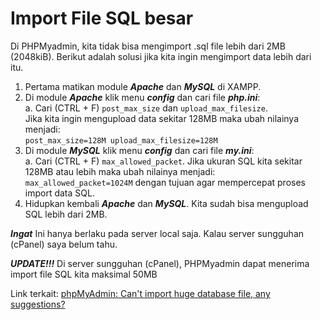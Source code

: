 # Import File SQL besar
Di PHPMyadmin, kita tidak bisa mengimport .sql file lebih dari 2MB (2048kiB). Berikut adalah solusi jika kita ingin mengimport data lebih dari itu.

  1. Pertama matikan module ***Apache*** dan ***MySQL*** di XAMPP. <br/>
  2. Di module ***Apache*** klik menu ***config*** dan cari file ***php.ini***: <br/>
      a. Cari (CTRL + F) `post_max_size` dan `upload_max_filesize`. <br/> Jika kita ingin mengupload data sekitar 128MB maka ubah nilainya menjadi: <br/>
      `post_max_size=128M
       upload_max_filesize=128M` <br/>
  3. Di module ***MySQL*** klik menu ***config*** dan cari file ***my.ini***: <br/>
      a. Cari (CTRL + F) `max_allowed_packet`. Jika ukuran SQL kita sekitar 128MB atau lebih maka ubah nilainya menjadi: <br/>
      `max_allowed_packet=1024M` dengan tujuan agar mempercepat proses import data SQL. <br/>
  4. Hidupkan kembali ***Apache*** dan ***MySQL***. Kita sudah bisa mengupload SQL lebih dari 2MB.

***Ingat*** Ini hanya berlaku pada server local saja. Kalau server sungguhan (cPanel) saya belum tahu.

***UPDATE!!!*** Di server sungguhan (cPanel), PHPMyadmin dapat menerima import file SQL kita maksimal 50MB

Link terkait: [phpMyAdmin: Can't import huge database file, any suggestions?](http://stackoverflow.com/questions/5051253/phpmyadmin-cant-import-huge-database-file-any-suggestions)
